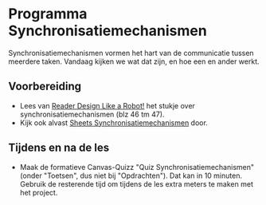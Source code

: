 # Programma Synchronisatiemechanismen
Synchronisatiemechanismen vormen het hart van de communicatie tussen meerdere taken. Vandaag kijken we wat dat zijn, en hoe een en ander werkt.

## Voorbereiding
- Lees van [Reader Design Like a Robot!](../../onderwijsmateriaal/readers/Design%20Like%20a%20Robot!.pdf) het stukje over synchronisatiemechanismen (blz 46 tm 47).
- Kijk ook alvast [Sheets Synchronisatiemechanismen](../../onderwijsmateriaal/presentaties/Synchronisatie-mechanismen.pptx) door.

## Tijdens en na de les
- Maak de formatieve Canvas-Quizz "Quiz Synchronisatiemechanismen" (onder "Toetsen", dus niet bij "Opdrachten").
Dat kan in 10 minuten. Gebruik de resterende tijd om tijdens de les extra meters te maken met het project.

